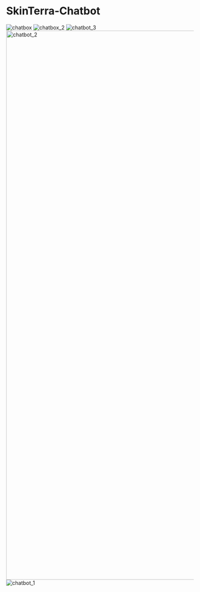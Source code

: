 # SkinTerra-Chatbot

![chatbox](https://github.com/ruhstratp/SkinTerra-Chatbot/assets/32817506/4de68c87-a175-439f-b106-570d6c972296)
![chatbox_2](https://github.com/ruhstratp/SkinTerra-Chatbot/assets/32817506/6d2255e7-80bc-449d-bfc8-c6d28a22acfb)
![chatbot_3](https://github.com/ruhstratp/SkinTerra-Chatbot/assets/32817506/ca1a004c-bb2c-48c8-b54d-f3e45b70b39e)
<img width="1472" alt="chatbot_2" src="https://github.com/ruhstratp/SkinTerra-Chatbot/assets/32817506/5b4fae08-c64f-476f-b526-7914f367f970">
![chatbot_1](https://github.com/ruhstratp/SkinTerra-Chatbot/assets/32817506/18b4ec81-12d5-4563-bc65-c57a82f7fa8f)
